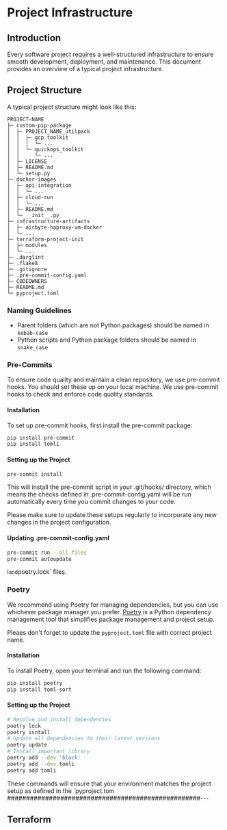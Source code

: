 # Project Infrastructure

## Introduction

Every software project requires a well-structured infrastructure to ensure smooth development, deployment, and maintenance. This document provides an overview of a typical project infrastructure.

## Project Structure

A typical project structure might look like this:

```
PROJECT-NAME
├─ custom-pip-package
│  ├─ PROJECT_NAME_utilpack
│  │  ├─ gcp_toolkit
│  │  │  └─ ...
│  │  └─ quickops_toolkit
│  │     └─ ...
│  ├─ LICENSE
│  ├─ README.md
│  └─ setup.py
├─ docker-images
│  ├─ api-integration
│  │  └─ ...
│  ├─ cloud-run
│  │  └─ ...
│  ├─ README.md
│  └─ __init__.py
├─ infrastructure-artifacts
│  ├─ airbyte-haproxy-vm-docker
│  └─ ...
├─ terraform-project-init
│  ├─ modules
│  └─ ...
├─ .darglint
├─ .flake8
├─ .gitignore
├─ .pre-commit-config.yaml
├─ CODEOWNERS
├─ README.md
└─ pyproject.toml
```

### Naming Guidelines

- Parent folders (which are not Python packages) should be named in `kebab-case`
- Python scripts and Python package folders should be named in `snake_case`

### Pre-Commits

To ensure code quality and maintain a clean repository, we use pre-commit hooks. You should set these up on your local machine. We use pre-commit hooks to check and enforce code quality standards.

#### Installation

To set up pre-commit hooks, first install the pre-commit package:

```bash
pip install pre-commit
pip install tomli
```

#### Setting up the Project

```bash
pre-commit install
```

This will install the pre-commit script in your .git/hooks/ directory, which means the checks defined in .pre-commit-config.yaml will be run automatically every time you commit changes to your code.

Please make sure to update these setups regularly to incorporate any new changes in the project configuration.

#### Updating .pre-commit-config.yaml

```bash
pre-commit run --all-files
pre-commit autoupdate
```

l`and`poetry.lock` files.

### Poetry

We recommend using Poetry for managing dependencies, but you can use whichever package manager you prefer. [Poetry](https://python-poetry.org/) is a Python dependency management tool that simplifies package management and project setup.

Pleaes don't forget to update the `pyproject.toml` file with correct project name.

#### Installation

To install Poetry, open your terminal and run the following command:

```bash
pip install poetry
pip install toml-sort
```

#### Setting up the Project

```bash
# Resolve and install dependencies
poetry lock
poetry isntall
# Update all dependencies to their latest versions
poetry update
# Install important library
poetry add --dev 'black'
poetry add --dev tomli
poetry add tomli
```

These commands will ensure that your environment matches the project setup as defined in the `pyproject.tom
###################################################---

## Terraform

